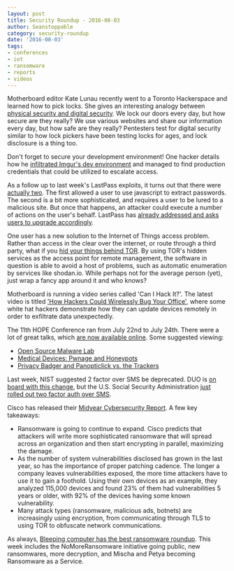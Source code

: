 ```yaml
---
layout: post
title: Security Roundup - 2016-08-03
author: Seanstoppable
category: security-roundup
date: '2016-08-03'
tags:
- conferences
- iot
- ransomware
- reports
- videos
---
```


Motherboard editor Kate Lunau recently went to a Toronto Hackerspace and learned how to pick locks. She gives an interesting analogy between [physical security and digital security](https://motherboard.vice.com/read/lockpicking-toool-toronto-digital-security-hacking). We lock our doors every day, but how secure are they really? We use various websites and share our information every day, but how safe are they really? Pentesters test for digital security similar to how lock pickers have been testing locks for ages, and lock disclosure is a thing too.

Don't forget to secure your development environment! One hacker details how he [infiltrated Imgur's dev environment](https://medium.com/@nmalcolm/hacking-imgur-for-fun-and-profit-3b2ec30c9463) and managed to find production credentials that could be utilized to escalate access.

As a follow up to last week's LastPass exploits, it turns out that there were [actually two](https://www.hackread.com/lastpass-hacked-this-time-for-good/). The first allowed a user to use javascript to extract passwords. The second is a bit more sophisticated, and requires a user to be lured to a malicious site. But once that happens, an attacker could execute a number of actions on the user's behalf. LastPass has [already addressed and asks users to upgrade accordingly](https://blog.lastpass.com/2016/07/lastpass-security-updates.html/).

One user has a new solution to the Internet of Things access problem. Rather than access in the clear over the internet, or route through a third party, what if you [hid your things behind TOR](https://www.deepdotweb.com/2016/07/28/tors-plan-secure-internet-things/). By using TOR's hidden services as the access point for remote management, the software in question is able to avoid a host of problems, such as automatic enumeration by services like shodan.io. While perhaps not for the average person (yet), just wrap a fancy app around it and who knows?

Motherboard is running a video series called 'Can I Hack It?'. The latest video is titled ['How Hackers Could Wirelessly Bug Your Office'](https://www.youtube.com/watch?v=5GnMj5cus4A), where some white hat hackers demonstrate how they can update devices remotely in order to exfiltrate data unexpectedly.

The 11th HOPE Conference ran from July 22nd to July 24th. There were a lot of great talks, which [are now available online](http://livestream.com/internetsociety/hopeconf). Some suggested viewing:
  - [Open Source Malware Lab](http://livestream.com/accounts/9197973/hopeconf/videos/131654859)
  - [Medical Devices: Pwnage and Honeypots](http://livestream.com/accounts/9197973/hopeconf/videos/131332850)
  - [Privacy Badger and Panopticlick vs. the Trackers](http://livestream.com/internetsociety/hopeconf/videos/130646436)

Last week, NIST suggested 2 factor over SMS be deprecated. DUO is [on board with this change](https://duo.com/blog/duo-aligns-with-nist-on-authentication-guidelines), but the U.S. Social Security Administration [just rolled out two factor auth over SMS](http://krebsonsecurity.com/2016/08/social-security-administration-now-requires-two-factor-authentication/).

Cisco has released their [Midyear Cybersecurity Report](https://newsroom.cisco.com/press-release-content?type=press-release&articleId=1780586). A few key takeaways: 
 - Ransomware is going to continue to expand. Cisco predicts that attackers will write more sophisticated ransomware that will spread across an organization and then start encrypting in parallel, maximizing the damage.
 - As the number of system vulnerabilities disclosed has grown in the last year, so has the importance of proper patching cadence. The longer a company leaves vulnerabilities exposed, the more time attackers have to use it to gain a foothold. Using their own devices as an example, they analyzed 115,000 devices and found 23% of them had vulnerabilities 5 years or older, with 92% of the devices having some known vulnerability.
 - Many attack types (ransomware, malicious ads, botnets) are increasingly using encryption, from communicating through TLS to using TOR to obfuscate network communications.

As always, [Bleeping computer has the best ransomware roundup](http://www.bleepingcomputer.com/news/security/the-week-in-ransomware-july-29-2016-petya-nomoreransom-chimera-and-more/). This week includes the NoMoreRansomware initiative going public, new ransomwares, more decryption, and Mischa and Petya becoming Ransomware as a Service.
